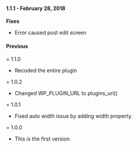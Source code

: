 #### 1.1.1 - February 28, 2018

**Fixes**

- Error caused post edit screen

#### Previous

= 1.1.0
* Recoded the entire plugin

= 1.0.2
* Changed WP_PLUGIN_URL to plugins_url()

= 1.0.1
* Fixed auto width issue by adding width property.

= 1.0.0
* This is the first version